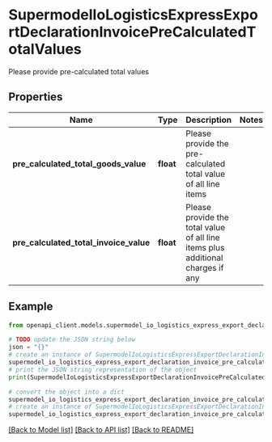 # SupermodelIoLogisticsExpressExportDeclarationInvoicePreCalculatedTotalValues

Please provide pre-calculated total values

## Properties

Name | Type | Description | Notes
------------ | ------------- | ------------- | -------------
**pre_calculated_total_goods_value** | **float** | Please provide the pre-calculated total value of all line items | 
**pre_calculated_total_invoice_value** | **float** | Please provide the total value of all line items plus additional charges if any | 

## Example

```python
from openapi_client.models.supermodel_io_logistics_express_export_declaration_invoice_pre_calculated_total_values import SupermodelIoLogisticsExpressExportDeclarationInvoicePreCalculatedTotalValues

# TODO update the JSON string below
json = "{}"
# create an instance of SupermodelIoLogisticsExpressExportDeclarationInvoicePreCalculatedTotalValues from a JSON string
supermodel_io_logistics_express_export_declaration_invoice_pre_calculated_total_values_instance = SupermodelIoLogisticsExpressExportDeclarationInvoicePreCalculatedTotalValues.from_json(json)
# print the JSON string representation of the object
print(SupermodelIoLogisticsExpressExportDeclarationInvoicePreCalculatedTotalValues.to_json())

# convert the object into a dict
supermodel_io_logistics_express_export_declaration_invoice_pre_calculated_total_values_dict = supermodel_io_logistics_express_export_declaration_invoice_pre_calculated_total_values_instance.to_dict()
# create an instance of SupermodelIoLogisticsExpressExportDeclarationInvoicePreCalculatedTotalValues from a dict
supermodel_io_logistics_express_export_declaration_invoice_pre_calculated_total_values_from_dict = SupermodelIoLogisticsExpressExportDeclarationInvoicePreCalculatedTotalValues.from_dict(supermodel_io_logistics_express_export_declaration_invoice_pre_calculated_total_values_dict)
```
[[Back to Model list]](../README.md#documentation-for-models) [[Back to API list]](../README.md#documentation-for-api-endpoints) [[Back to README]](../README.md)


